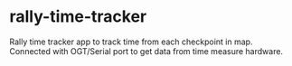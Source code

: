 # rally-time-tracker
Rally time tracker app to track time from each checkpoint in map. Connected with OGT/Serial port to get data from time measure hardware. 
